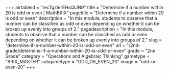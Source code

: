 +++
airtableid = "recTgzlerEHsQIJN9"
title = "Determine if a number within 20 is odd or even | MathBRIX"
pagetitle = "Determine if a number within 20 is odd or even"
description = "In this module, students to observe that a number can be classified as odd or even depending on whether it can be broken up evenly into groups of 2."
pagedescription = "In this module, students to observe that a number can be classified as odd or even depending on whether it can be broken up evenly into groups of 2."
slug = "determine-if-a-number-within-20-is-odd-or-even"
url = "/2nd-grade/determine-if-a-number-within-20-is-odd-or-even"
grade = "2nd Grade"
category = "Operations and Algebraic Thinking"
gametype = "BRIX_MASTER"
subgametype = "ODD_OR_EVEN_20"
image = "odd-or-even-20"
+++